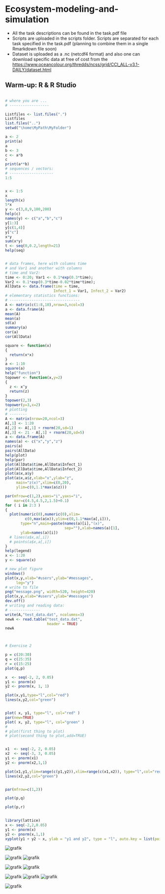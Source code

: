 # Ecosystem-modeling-and-simulation

* All the task descriptions can be found in the task.pdf file
* Scripts are uploaded in the scripts folder. Scripts are separated for each task specified in the task.pdf (planning to combine them in a single Rmarkdown file soon)
* Dataset is uploaded as a .nc (netcdf4 format) and also one can download specific data at free of cost from the https://www.oceancolour.org/thredds/ncss/grid/CCI_ALL-v3.1-DAILY/dataset.html


## Warm-up: R & R Studio

```r

# where you are ...
# ------------------

Listfiles <- list.files(".")
Listfiles
list.files("..")
setwd("\home\MyPath\MyFolder")

a <- 2
print(a)
a
b <- 3
c <- a*b
c
print(a**b)
# sequences / vectors:
# --------------------
1:5


x <- 1:5
x
length(x)
5*x
y <- c(3,8,9,100,200)
help(c)
names(y) <- c("a","b","c")
y[1:3]
y[c(1,4)]
y["c"]
x*y
sum(x*y)
t <- seq(0,0.2,length=21)
help(seq)


# data frames, here with columns time
# and Var1 and another with columns
# time and Var2:
time <- 0:20; Var1 <- 0.1*exp(0.3*time);
Var2 <- 0.1*exp(0.3*time-0.02*time*time);
AllData <- data.frame(time = time,
                      Infect_1 = Var1, Infect_2 = Var2)
# elementary statistics functions:
# --------------------------------
A <- matrix(c(1:8,10),nrow=3,ncol=3)
a <- data.frame(A)
mean(A)
mean(a)
sd(a)
summary(a)
cor(a)
cor(AllData)

square <- function(x)
{
  return(x*x)
}
a <- 1:10
square(a)
help("function")
topower <- function(x,y=2)
{
  z <- x^y
  return(z)
}
topower(2,3)
topower(y=3,x=2)
# plotting
# --------
A <- matrix(nrow=20,ncol=3)
A[,1] <- 1:20
A[,2] <- A[,1] + rnorm(20,sd=1)
A[,3] <- 21 - A[,1] + rnorm(20,sd=5)
a <- data.frame(A)
names(a) <- c("x","y","z")
pairs(a)
pairs(AllData)
help(plot)
help(par)
plot(AllData$time,AllData$Infect_1)
plot(AllData$time,AllData$Infect_2)
plot(a$x,a$y)
plot(a$x,a$z,xlab="x",ylab="z",
     main="z(x)",xlim=c(0,20),
     ylim=c(0,1.1*max(a$z)))

par(mfrow=c(1,2),xaxs="i",yaxs="i",
    mar=c(4.5,4.5,2,1.5)+0.1)
for ( i in 2:3 )
{
  plot(numeric(0),numeric(0),xlim=
         c(0,max(a$x)),ylim=c(0,1.1*max(a[,i])),
       type="n",main=paste(names(a)[i],"(x)",
                           sep=""),xlab=names(a)[1],
       ylab=names(a)[i])
  # lines(a$x,a[,i])
  # points(a$x,a[,i])
}
help(legend)
x <- 1:20
y <- square(x)

# new plot figure
windows()
plot(x,y,xlab="#users",ylab="#messages",
     log="y")
# write to file
png("message.png", width=520, height=420)
plot(x,y,xlab="#users",ylab="#messages")
dev.off()
# writing and reading data:
# --------------
write(A,"test_data.dat", ncolumns=3)
newA <- read.table("test_data.dat",
                   header = TRUE)
newA



# Exercise 2

p = c(20:30)
q = c(25:35)
r = c(15:25)
plot(q,p)

x  <- seq(-2, 2, 0.05)
y1 <- pnorm(x)
y2 <- pnorm(x, 1, 1)

plot(x,y1,type="l",col="red")
lines(x,y2,col="green")


plot( x, y1, type="l", col="red" )
par(new=TRUE)
plot( x, y2, type="l", col="green" )
# 
# plot(first thing to plot)
# plot(second thing to plot,add=TRUE)


x1  <- seq(-2, 2, 0.05)
x2  <- seq(-3, 3, 0.05)
y1 <- pnorm(x1)
y2 <- pnorm(x2,1,1)

plot(x1,y1,ylim=range(c(y1,y2)),xlim=range(c(x1,x2)), type="l",col="red")
lines(x2,y2,col="green")


par(mfrow=c(1,2))

plot(p,q)

plot(p,r) 
     

library(lattice)
x <- seq(-2,2,0.05)
y1 <- pnorm(x)
y2 <- pnorm(x,1,1)
xyplot(y1 + y2 ~ x, ylab = "y1 and y2", type = "l", auto.key = list(points = F,lines = TRUE))

```
![grafik](https://user-images.githubusercontent.com/61450446/130712315-e3a2385b-087d-4c7f-a4a7-44bf55bd322f.png)

![grafik](https://user-images.githubusercontent.com/61450446/130712341-f2276eda-9a37-42c7-967b-21d6099c4d2f.png)
![grafik](https://user-images.githubusercontent.com/61450446/130712398-e0641297-4694-452d-89e6-e3f049d0be41.png)

![grafik](https://user-images.githubusercontent.com/61450446/130712413-91b0941a-1a56-4ed9-946c-f564a49b7878.png)
![grafik](https://user-images.githubusercontent.com/61450446/130712422-cc8f3791-ff09-4675-bc15-a89c56fba4fc.png)

![grafik](https://user-images.githubusercontent.com/61450446/130712436-43236131-ac23-4f6a-a24e-52c1cf6db82d.png)
![grafik](https://user-images.githubusercontent.com/61450446/130712440-a98e38d2-9fec-4426-8a2d-f6374577557f.png)
![grafik](https://user-images.githubusercontent.com/61450446/130712453-f4cab9d5-e539-4523-a53e-6f46365a9306.png)

![grafik](https://user-images.githubusercontent.com/61450446/130712464-c4797343-10c7-430f-a4ff-3a51c96162ad.png)

